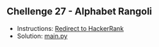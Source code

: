 ## Chellenge 27 - Alphabet Rangoli

- Instructions: [Redirect to HackerRank](https://www.hackerrank.com/challenges/alphabet-rangoli/problem?isFullScreen=true)
- Solution: [main.py](./main.py)

